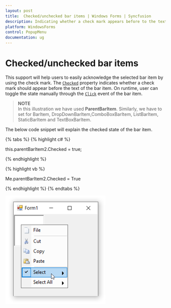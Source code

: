 ```yaml
---
layout: post
title:  Checked/unchecked bar items | Windows Forms | Syncfusion
description: Indicating whether a check mark appears before to the text of the selected bar item.
platform: WindowsForms
control: PopupMenu
documentation: ug
---
```


# Checked/unchecked bar items

This support will help users to easily acknowledge the selected bar item by using the check mark. The [`Checked`](https://help.syncfusion.com/cr/windowsforms/Syncfusion.Windows.Forms.Tools.XPMenus.BarItem.html#Syncfusion_Windows_Forms_Tools_XPMenus_BarItem_Checked) property indicates whether a check mark should appear before the text of the bar item. On runtime, user can toggle the state manually through the [`Click`](https://help.syncfusion.com/cr/windowsforms/Syncfusion.Windows.Forms.Tools.XPMenus.BarItem.html) event of the bar item.

>**NOTE**        
In this illustration we have used **ParentBarItem**. Similarly, we have to set for BarItem, DropDownBarItem,ComboBoxBarItem, ListBarItem, StaticBarItem and TextBoxBarItem.


The below code snippet will explain the checked state of the bar item.

{% tabs %}
{% highlight c# %}

this.parentBarItem2.Checked = true;

{% endhighlight %}

{% highlight vb %}

Me.parentBarItem2.Checked = True

{% endhighlight %}
{% endtabs %}


![Checked/unchecked menu items](Checked_Images/Checked.png)
